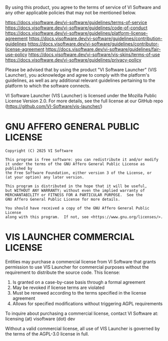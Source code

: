 By using this product, you agree to the terms of service of VI Software and any other applicable policies that may not be mentioned below.

https://docs.visoftware.dev/vi-software/guidelines/terms-of-service
https://docs.visoftware.dev/vi-software/guidelines/code-of-conduct
https://docs.visoftware.dev/vi-software/guidelines/platform-license-agreement
https://docs.visoftware.dev/vi-software/guidelines/contribution-guidelines
https://docs.visoftware.dev/vi-software/guidelines/contributor-license-agreement
https://docs.visoftware.dev/vi-software/guidelines/fair-use-policy
https://docs.visoftware.dev/vi-software/vis-skins/terms-of-use
https://docs.visoftware.dev/vi-software/guidelines/privacy-policy

Please be advised that by using the product "VI Software Launcher" (VIS Launcher), you acknowledge and agree to comply with the platform's guidelines, as well as any additional relevant guidelines pertaining to the platform to which the software connects.

VI Software Launcher (VIS Launcher) is licensed under the Mozilla Public License Version 2.0. For more details, see the full license at our GitHub repo (https://github.com/VI-Software/vis-launcher/)


GNU AFFERO GENERAL PUBLIC LICENSE
=========================================================

    Copyright (C) 2025 VI Software

    This program is free software: you can redistribute it and/or modify
    it under the terms of the GNU Affero General Public License as published by
    the Free Software Foundation, either version 3 of the License, or
    (at your option) any later version.

    This program is distributed in the hope that it will be useful,
    but WITHOUT ANY WARRANTY; without even the implied warranty of
    MERCHANTABILITY or FITNESS FOR A PARTICULAR PURPOSE.  See the
    GNU Affero General Public License for more details.

    You should have received a copy of the GNU Affero General Public License
    along with this program.  If not, see <https://www.gnu.org/licenses/>.

VIS LAUNCHER COMMERCIAL LICENSE
=========================================================

Entities may purchase a commercial license from VI Software that grants 
permission to use VIS Launcher for commercial purposes without the requirement 
to distribute the source code. This license:

1. Is granted on a case-by-case basis through a formal agreement
2. May be revoked if license terms are violated
3. Must be renewed according to the terms specified in the license agreement
4. Allows for specified modifications without triggering AGPL requirements

To inquire about purchasing a commercial license, contact VI Software at:
licensing (at) visoftware (dot) dev

Without a valid commercial license, all use of VIS Launcher is governed by
the terms of the AGPL-3.0 license in full.
